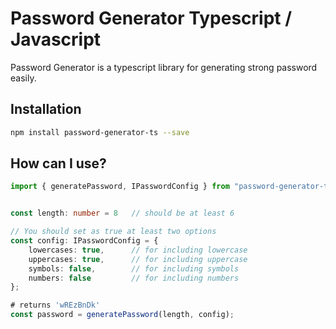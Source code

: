 # Password Generator Typescript / Javascript

Password Generator is a typescript library for generating strong password easily.

## Installation

```bash
npm install password-generator-ts --save
```

## How can I use?

```typescript
import { generatePassword, IPasswordConfig } from "password-generator-ts";


const length: number = 8   // should be at least 6

// You should set as true at least two options
const config: IPasswordConfig = {
    lowercases: true,      // for including lowercase
    uppercases: true,      // for including uppercase
    symbols: false,        // for including symbols
    numbers: false         // for including numbers
};

# returns 'wREzBnDk'
const password = generatePassword(length, config);

```
